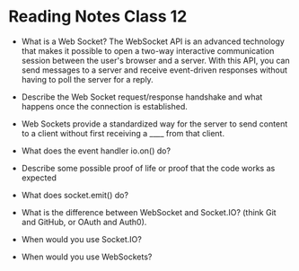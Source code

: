 # Reading Notes Class 12

- What is a Web Socket? The WebSocket API is an advanced technology that makes it possible to open a two-way interactive communication session between the user's browser and a server. With this API, you can send messages to a server and receive event-driven responses without having to poll the server for a reply.
- Describe the Web Socket request/response handshake and what happens once the connection is established.
- Web Sockets provide a standardized way for the server to send content to a client without first receiving a ____ from that client.

- What does the event handler io.on() do?
- Describe some possible proof of life or proof that the code works as expected
- What does socket.emit() do?

- What is the difference between WebSocket and Socket.IO? (think Git and GitHub, or OAuth and Auth0).
- When would you use Socket.IO?
- When would you use WebSockets?
